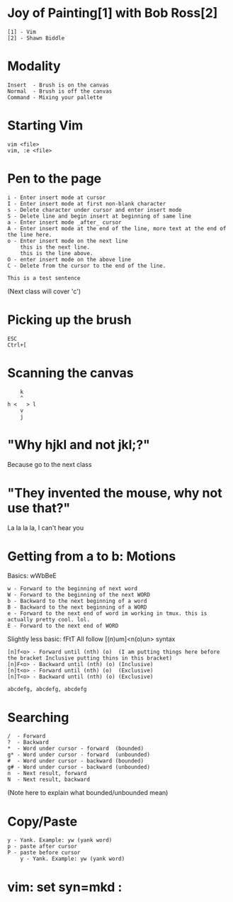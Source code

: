 Joy of Painting[1] with Bob Ross[2]
=

	[1] - Vim
	[2] - Shawn Biddle

Modality
===

	Insert  - Brush is on the canvas
	Normal  - Brush is off the canvas
	Command - Mixing your pallette

Starting Vim
===

	vim <file>
	vim, :e <file>

Pen to the page
===

	i - Enter insert mode at cursor
	I - Enter insert mode at first non-blank character
	s - Delete character under cursor and enter insert mode
	S - Delete line and begin insert at beginning of same line
	a - Enter insert mode _after_ cursor
	A - Enter insert mode at the end of the line, more text at the end of the line here.
	o - Enter insert mode on the next line
		this is the next line.
		this is the line above.
	O - enter insert mode on the above line
	C - Delete from the cursor to the end of the line. 

	This is a test sentence
	
(Next class will cover 'c')

Picking up the brush
===

	ESC
	Ctrl+[

Scanning the canvas
===

	    k
	    ^
	h <   > l
	    v
	    j

"Why hjkl and not jkl;?"
===
Because go to the next class

"They invented the mouse, why not use that?"
===
La la la la, I can't hear you

Getting from a to b: Motions
===
Basics: wWbBeE

	w - Forward to the beginning of next word
	W - Forward to the beginning of the next WORD
	b - Backward to the next beginning of a word
	B - Backward to the next beginning of a WORD
	e - Forward to the next end of word im working in tmux. this is actually pretty cool. lol.
	E - Forward to the next end of WORD

Slightly less basic: fFtT
All follow [(n)um]<verb><n(o)un> syntax

	[n]f<o> - Forward until (nth) (o)  (I am putting things here before the bracket Inclusive putting thins in this bracket)
	[n]F<o> - Backward until (nth) (o) (Inclusive)
	[n]t<o> - Forward until (nth) (o)  (Exclusive)
	[n]T<o> - Backward until (nth) (o) (Exclusive)

	abcdefg, abcdefg, abcdefg

Searching
===

	/  - Forward
	?  - Backward
	*  - Word under cursor - forward  (bounded)
	g* - Word under cursor - forward  (unbounded)
	#  - Word under cursor - backward (bounded)
	g# - Word under cursor - backward (unbounded)
	n  - Next result, forward
	N  - Next result, backward

(Note here to explain what bounded/unbounded mean)

Copy/Paste
===

	y - Yank. Example: yw (yank word)
	p - paste after cursor
	P - paste before cursor
        y - Yank. Example: yw (yank word)


# vim: set syn=mkd :

